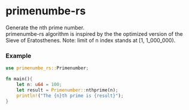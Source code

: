 # primenumbe-rs
Generate the nth prime number. <br>
primenumbe-rs algorithm is inspired by the the optimized version of the Sieve of Eratosthenes. Note: limit of n index stands at [1, 1_000_000).

### Example

```rust
use primenumbe_rs::Primenumber;

fn main(){
    let n: u64 = 100;
    let result = Primenumber::nthprime(n);
    println!("The {n}th prime is {result}");
}
```